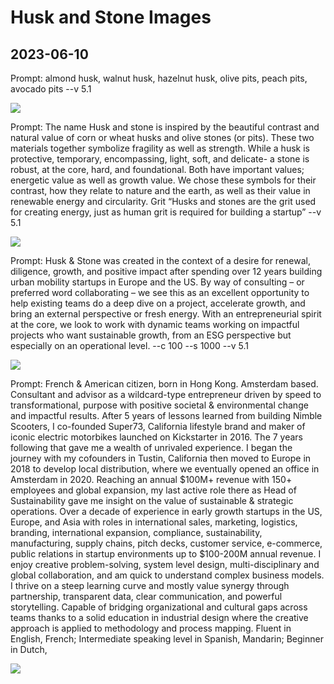 # Husk and Stone Images


## 2023-06-10

Prompt:
almond husk, walnut husk, hazelnut husk, olive pits, peach pits, avocado pits --v 5.1

![]( https://huskandstone.github.io/midjourney-images/2023-06-10-11-56-59.png)


Prompt:
The name Husk and stone is inspired by the beautiful contrast and natural value of corn or wheat husks and olive stones (or pits). These two materials together symbolize fragility as well as strength. While a husk is protective, temporary, encompassing, light, soft, and delicate- a stone is robust, at the core, hard, and foundational. Both have important values; energetic value as well as growth value. We chose these symbols for their contrast, how they relate to nature and the earth, as well as their value in renewable energy and circularity. Grit “Husks and stones are the grit used for creating energy, just as human grit is required for building a startup” --v 5.1

![]( https://huskandstone.github.io/midjourney-images/2023-06-10-12-02-52.png)

Prompt:
Husk & Stone was created in the context of a desire for renewal, diligence, growth, and positive impact after spending over 12 years building urban mobility startups in Europe and the US. By way of consulting – or preferred word collaborating – we see this as an excellent opportunity to help existing teams do a deep dive on a project, accelerate growth, and bring an external perspective or fresh energy. With an entrepreneurial spirit at the core, we look to work with dynamic teams working on impactful projects who want sustainable growth, from an ESG perspective but especially on an operational level. --c 100 --s 1000 --v 5.1

![]( https://huskandstone.github.io/midjourney-images/2023-06-10-12-05-24.png)


Prompt:
French & American citizen, born in Hong Kong. Amsterdam based. Consultant and advisor as a wildcard-type entrepreneur driven by speed to transformational, purpose with positive societal & environmental change and impactful results. After 5 years of lessons learned from building Nimble Scooters, I co-founded Super73, California lifestyle brand and maker of iconic electric motorbikes launched on Kickstarter in 2016. The 7 years following that gave me a wealth of unrivaled experience. I began the journey with my cofounders in Tustin, California then moved to Europe in 2018 to develop local distribution, where we eventually opened an office in Amsterdam in 2020. Reaching an annual $100M+ revenue with 150+ employees and global expansion, my last active role there as Head of Sustainability gave me insight on the value of sustainable & strategic operations. Over a decade of experience in early growth startups in the US, Europe, and Asia with roles in international sales, marketing, logistics, branding, international expansion, compliance, sustainability, manufacturing, supply chains, pitch decks, customer service, e-commerce, public relations in startup environments up to $100-200M annual revenue. I enjoy creative problem-solving, system level design, multi-disciplinary and global collaboration, and am quick to understand complex business models. I thrive on a steep learning curve and mostly value synergy through partnership, transparent data, clear communication, and powerful storytelling. Capable of bridging organizational and cultural gaps across teams thanks to a solid education in industrial design where the creative approach is applied to methodology and process mapping. Fluent in English, French; Intermediate speaking level in Spanish, Mandarin; Beginner in Dutch,

![]( https://huskandstone.github.io/midjourney-images/2023-06-10-12-06-22.png)


